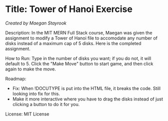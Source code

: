 # Title: Tower of Hanoi Exercise
 
_Created by Maegan Stayrook_

Description:
In the MIT MERN Full Stack course, Maegan was given the assignment to modify a Tower of Hanoi file to accomodate any number of disks instead of a maximum cap of 5 disks. Here is the completed assignment.

How to Run:
Type in the number of disks you want; if you do not, it will default to 5. Click the "Make Move" button to start game, and then click again to make the move.

Roadmap:
- Fix: When !DOCUTYPE is put into the HTML file, it breaks the code. Still looking into fix for this.
- Make it more interactive where you have to drag the disks instead of just clicking a button to do it for you.

License: MIT License

<!---
Typical things inside a README file:
- Name: The name of the project. This name should be a descriptive, specific name for your project and what it does.  
- Description: A description of the project to let people know what the project is for. A list of features could also be added here as a sub-section. 
- Installation: If needed, you could include steps to help people get started with your project.
- Usage: You can include examples of how to use your project in this section and highlight the expected outcomes. 
- Support: You can tell people where to go for help regarding your project (example: email, Twitter, etc.). 
- Roadmap: This section could include any future fixes or improvements you might be planning for your project. 
- License information: For open source projects, you can describe how they’re licensed.  
--->